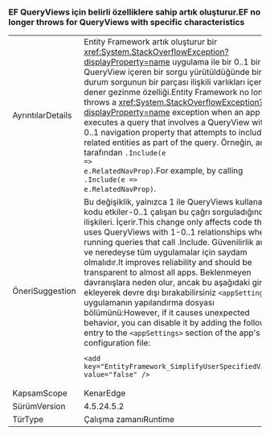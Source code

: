 ### <a name="ef-no-longer-throws-for-queryviews-with-specific-characteristics"></a><span data-ttu-id="2f6e9-101">EF QueryViews için belirli özelliklere sahip artık oluşturur.</span><span class="sxs-lookup"><span data-stu-id="2f6e9-101">EF no longer throws for QueryViews with specific characteristics</span></span>

|   |   |
|---|---|
|<span data-ttu-id="2f6e9-102">Ayrıntılar</span><span class="sxs-lookup"><span data-stu-id="2f6e9-102">Details</span></span>|<span data-ttu-id="2f6e9-103">Entity Framework artık oluşturur bir <xref:System.StackOverflowException?displayProperty=name> uygulama ile bir 0..1 bir QueryView içeren bir sorgu yürütüldüğünde bir özel durum sorgunun bir parçası ilişkili varlıkları içermesi dener gezinme özelliği.</span><span class="sxs-lookup"><span data-stu-id="2f6e9-103">Entity Framework no longer throws a <xref:System.StackOverflowException?displayProperty=name> exception when an app executes a query that involves a QueryView with a 0..1 navigation property that attempts to include the related entities as part of the query.</span></span> <span data-ttu-id="2f6e9-104">Örneğin, arama tarafından <code>.Include(e =&gt; e.RelatedNavProp)</code>.</span><span class="sxs-lookup"><span data-stu-id="2f6e9-104">For example, by calling <code>.Include(e =&gt; e.RelatedNavProp)</code>.</span></span>|
|<span data-ttu-id="2f6e9-105">Öneri</span><span class="sxs-lookup"><span data-stu-id="2f6e9-105">Suggestion</span></span>|<span data-ttu-id="2f6e9-106">Bu değişiklik, yalnızca 1 ile QueryViews kullanan kodu etkiler-0..1 çalışan bu çağrı sorguladığında ilişkileri. İçerir.</span><span class="sxs-lookup"><span data-stu-id="2f6e9-106">This change only affects code that uses QueryViews with 1-0..1 relationships when running queries that call .Include.</span></span> <span data-ttu-id="2f6e9-107">Güvenilirlik artar ve neredeyse tüm uygulamalar için saydam olmalıdır.</span><span class="sxs-lookup"><span data-stu-id="2f6e9-107">It improves reliability and should be transparent to almost all apps.</span></span> <span data-ttu-id="2f6e9-108">Beklenmeyen davranışlara neden olur, ancak bu aşağıdaki girişe ekleyerek devre dışı bırakabilirsiniz <code>&lt;appSettings&gt;</code> uygulamanın yapılandırma dosyası bölümünü:</span><span class="sxs-lookup"><span data-stu-id="2f6e9-108">However, if it causes unexpected behavior, you can disable it by adding the following entry to the <code>&lt;appSettings&gt;</code> section of the app's configuration file:</span></span><pre><code class="lang-xml">&lt;add key=&quot;EntityFramework_SimplifyUserSpecifiedViews&quot; value=&quot;false&quot; /&gt;&#13;&#10;</code></pre>|
|<span data-ttu-id="2f6e9-109">Kapsam</span><span class="sxs-lookup"><span data-stu-id="2f6e9-109">Scope</span></span>|<span data-ttu-id="2f6e9-110">Kenar</span><span class="sxs-lookup"><span data-stu-id="2f6e9-110">Edge</span></span>|
|<span data-ttu-id="2f6e9-111">Sürüm</span><span class="sxs-lookup"><span data-stu-id="2f6e9-111">Version</span></span>|<span data-ttu-id="2f6e9-112">4.5.2</span><span class="sxs-lookup"><span data-stu-id="2f6e9-112">4.5.2</span></span>|
|<span data-ttu-id="2f6e9-113">Tür</span><span class="sxs-lookup"><span data-stu-id="2f6e9-113">Type</span></span>|<span data-ttu-id="2f6e9-114">Çalışma zamanı</span><span class="sxs-lookup"><span data-stu-id="2f6e9-114">Runtime</span></span>|

